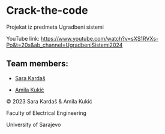 # Crack-the-code

Projekat iz predmeta Ugradbeni sistemi

YouTube link: https://www.youtube.com/watch?v=sXS1RVXs-Po&t=20s&ab_channel=UgradbeniSistemi2024

## Team members:

- [Sara Kardaš](https://github.com/skardas1)

- [Amila Kukić](https://github.com/amilakukic)


© 2023 Sara Kardaš & Amila Kukić

Faculty of Electrical Engineering

University of Sarajevo
